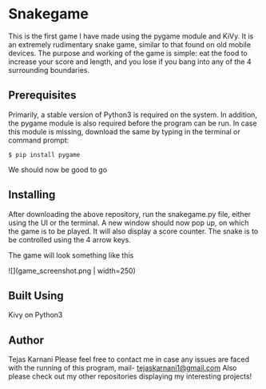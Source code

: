 # Snakegame
This is the first game I have made using the pygame module and KiVy. It is an extremely rudimentary snake game, similar to that found on old mobile devices. The purpose and working of the game is simple: eat the food to increase your score and length, and you lose if you bang into any of the 4 surrounding boundaries.

## Prerequisites

Primarily, a stable version of Python3 is required on the system. In addition, the pygame module is also required before the program can be run.
In case this module is missing, download the same by typing in the terminal or command prompt:
```
$ pip install pygame
```
We should now be good to go

## Installing

After downloading the above repository, run the snakegame.py file, either using the UI or the terminal.
A new window should now pop up, on which the game is to be played.
It will also display a score counter.
The snake is to be controlled using the 4 arrow keys.

The game will look something like this

![](game_screenshot.png | width=250)

## Built Using
Kivy on Python3

## Author

Tejas Karnani
Please feel free to contact me in case any issues are faced with the running of this program, mail- tejaskarnani1@gmail.com
Also please check out my other repositories displaying my interesting projects!

